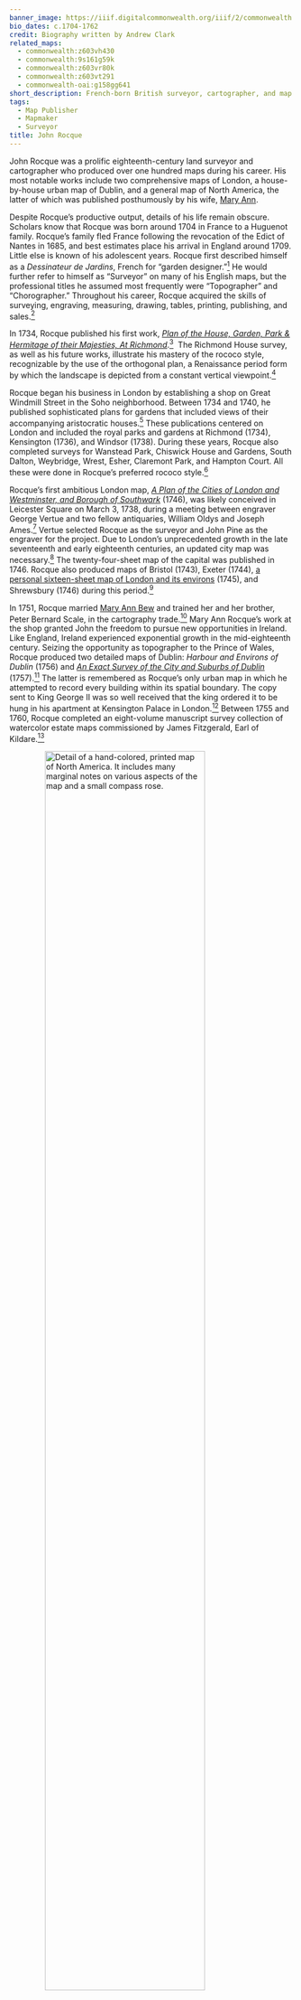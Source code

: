 ```yaml
---
banner_image: https://iiif.digitalcommonwealth.org/iiif/2/commonwealth:z603vt30s/535,948,2733,1294/,1200/0/default.jpg
bio_dates: c.1704-1762
credit: Biography written by Andrew Clark
related_maps:
  - commonwealth:z603vh430
  - commonwealth:9s161g59k
  - commonwealth:z603vr80k
  - commonwealth:z603vt291
  - commonwealth-oai:g158gg641
short_description: French-born British surveyor, cartographer, and map seller
tags:
  - Map Publisher
  - Mapmaker
  - Surveyor
title: John Rocque
---
```

John Rocque was a prolific eighteenth-century land surveyor and cartographer who produced over one hundred maps during his career. His most notable works include two comprehensive maps of London, a house-by-house urban map of Dublin, and a general map of North America, the latter of which was published posthumously by his wife, [Mary Ann](/people/mary-ann-rocque/).

Despite Rocque’s productive output, details of his life remain obscure. Scholars know that Rocque was born around 1704 in France to a Huguenot family. Rocque’s family fled France following the revocation of the Edict of Nantes in 1685, and best estimates place his arrival in England around 1709. Little else is known of his adolescent years. Rocque first described himself as a _Dessinateur de Jardins_, French for “garden designer.”[^1] He would further refer to himself as “Surveyor” on many of his English maps, but the professional titles he assumed most frequently were “Topographer” and “Chorographer.” Throughout his career, Rocque acquired the skills of surveying, engraving, measuring, drawing, tables, printing, publishing, and sales.[^2]

In 1734, Rocque published his first work, [_Plan of the House, Garden, Park & Hermitage of their Majesties, At Richmond_](https://www.rct.uk/collection/702999/plan-of-the-house-gardens-park-hermitage-of-their-majesties-at-richmond).[^3]  The Richmond House survey, as well as his future works, illustrate his mastery of the rococo style, recognizable by the use of the orthogonal plan, a Renaissance period form by which the landscape is depicted from a constant vertical viewpoint.[^4]

Rocque began his business in London by establishing a shop on Great Windmill Street in the Soho neighborhood. Between 1734 and 1740, he published sophisticated plans for gardens that included views of their accompanying aristocratic houses.[^5] These publications centered on London and included the royal parks and gardens at Richmond (1734), Kensington (1736), and Windsor (1738). During these years, Rocque also completed surveys for Wanstead Park, Chiswick House and Gardens, South Dalton, Weybridge, Wrest, Esher, Claremont Park, and Hampton Court. All these were done in Rocque’s preferred rococo style.[^6]

Rocque’s first ambitious London map, [_A Plan of the Cities of London and Westminster, and Borough of Southwark_](https://www.loc.gov/item/76696823/) (1746), was likely conceived in Leicester Square on March 3, 1738, during a meeting between engraver George Vertue and two fellow antiquaries, William Oldys and Joseph Ames.[^7] Vertue selected Rocque as the surveyor and John Pine as the engraver for the project. Due to London’s unprecedented growth in the late seventeenth and early eighteenth centuries, an updated city map was necessary.[^8] The twenty-four-sheet map of the capital was published in 1746. Rocque also produced maps of Bristol (1743), Exeter (1744), [a personal sixteen-sheet map of London and its environs](https://collections.library.yale.edu/catalog/15826791) (1745), and Shrewsbury (1746) during this period.[^9]

In 1751, Rocque married [Mary Ann Bew](/people/mary-ann-rocque) and trained her and her brother, Peter Bernard Scale, in the cartography trade.[^10] Mary Ann Rocque’s work at the shop granted John the freedom to pursue new opportunities in Ireland. Like England, Ireland experienced exponential growth in the mid-eighteenth century. Seizing the opportunity as topographer to the Prince of Wales, Rocque produced two detailed maps of Dublin: _Harbour and Environs of Dublin_ (1756) and [_An Exact Survey of the City and Suburbs of Dublin_](https://curiosity.lib.harvard.edu/scanned-maps/catalog/44-990114744870203941) (1757).[^11] The latter is remembered as Rocque’s only urban map in which he attempted to record every building within its spatial boundary. The copy sent to King George II was so well received that the king ordered it to be hung in his apartment at Kensington Palace in London.[^12] Between 1755 and 1760, Rocque completed an eight-volume manuscript survey collection of watercolor estate maps commissioned by James Fitzgerald, Earl of Kildare.[^13]

<a href="/maps/commonwealth:9s161g59k/"><img src="https://iiif.digitalcommonwealth.org/iiif/2/commonwealth:9s161g60b/1992,5484,3868,2067/full/0/default.jpg" alt="Detail of a hand-colored, printed map of North America. It includes many marginal notes on various aspects of the map and a small compass rose." style="display: block;margin-left: auto;margin-right: auto;width: 75%;" title="Deatil from Rocque’s &quot;A General Map of North America,&quot; which was published after his death in 1762."/></a>

In addition to his celebrated European maps, Rocque also produced maps of the North American continent. In 1750, he drew, engraved, and published the map [_Chart of Chibucto Harbour, on the Coast of Accadia, or Nova Scotia, with the Plan of the Town of Halifax_](/maps/commonwealth:z603vt291/). Additionally, Rocque produced the acclaimed [_A General Map of North America_](/maps/commonwealth:9s161g59k/) (1762). He drew this map over the course of sixteen years while working as a topographer for George II and George III. Mary Ann Rocque joined publisher Andrew Dury in London to publish the map of North America less than a year after John died in 1762. At the time of its publication, A General Map of North America was the continent’s most comprehensive and accurate map to date. Mary Ann continued to publish her works and John’s until her retirement in 1770.

Banner image: detail from [Rocque, _To the rt. honble. the Earl of Halifax, first lord commissioner of trade & plantations, &c &c this chart of Chibucto Harbour, on the coast of Accadia, or Nova Scotia, with the plan of the town of Halifax,_ 1750](/maps/commonwealth:z603vt291).

[^1]: Ralph Hyde, in _The A to Z of Georgian London_ (Lympne Castle, Kent: H. Margary in association with Guildhall Library, 1981), v.

[^2]: John Montague, “New Light on John Rocque: His Career as Artist-Engraver and His Two Great City Maps of London (1746) and Dublin (1756),” _Imago Mundi: The International Journal for the History of Cartography_ 74, no. 1 (2022): 33.

[^3]: Montague, “New Light on John Rocque,” 33.

[^4]: Montague, “New Light on John Rocque,” 34

[^5]: Rodney Walshaw, “John Rocque: A Revolutionary Map-maker,” _Brentford & Chiswick Local History Journal_, 2004, https://brentfordandchiswicklhs.org.uk/john-rocque-a-revolutionary-map-maker/.

[^6]: Hyde, _A to Z of Georgian London_, v.

[^7]: Hyde, _A to Z of Georgian London_, v..

[^8]: Walshaw, “John Rocque: A Revolutionary Map-maker.”

[^9]: Catherine Delano-Smith and Roger J. P. Kain, _English Maps: A History_ (Toronto: University of Toronto Press, 1999), 88.

[^10]: Lucy Horowitz, “Mary Ann Rocque,” American Revolutionary Geographies Online, https://www.argomaps.org/people/mary-ann-rocque/.

[^11]: Montague, “New Light on John Rocque,” 39.

[^12]: Montague, “New Light on John Rocque,” 39.

[^13]: Montague, “New Light on John Rocque,” 39.

### Bibliography

Delano-Smith, Catherine, and Roger J. P. Kain. _English Maps: A History_. Toronto: University of Toronto Press, 1999.

Horner, Arnold. “Retrieving the Landscapes of Eighteenth-Century County Kildare: The 1755-1760 Estate Maps of John Rocque.” _Archaeology Ireland_ 31, no. 2 (Summer 2017): 19–23. https://www.jstor.org/stable/90014318.

Jennings, Michael, Cecelia Malaguti, and Kristoffer Damgaard. “General Map of North America.” _Neatline Antique Maps_. https://neatlinemaps.com/antiquemap/nl-00865-a-general-map-of-north-america-in-which-is-expressd-the-several-new-roads-forts-engagements-c-taken-from-actual-surveys-and-observations-made-in-the-army-employd.

Laxton, Paul. “Rocque, John (1704? -1762), land surveyor and cartographer.” In _Oxford Dictionary of National Biography_. September 23, 2004. https://www.oxforddnb.com/display/10.1093/ref:odnb/9780198614128.001.0001/odnb-9780198614128-e-37907.

Montague, John. “New Light on John Rocque: His Career as Artist-Engraver and His Two Great City Maps of London (1746) and Dublin (1756).” _Imago Mundi: The International Journal for the History of Cartography_ 74, no. 1 (2022): 31–62.

Rocque, John, with introductory remarks by Ralph Hyde. _The A to Z of Georgian London_. Lympne Castle, Kent: Harry Margary in association with Guildhall Library, London, 1981.

Varley, John. “John Rocque. Engraver, Surveyor, Cartographer and Map-Seller.” _Imago Mundi: The International Journal for the History of Cartography_ 5 (1948): 83–91.  

Walshaw, Rodney. “John Rocque: A Revolutionary Map-maker.” _Brentford & Chiswick Local History Journal_, 2004. https://brentfordandchiswicklhs.org.uk/john-rocque-a-revolutionary-map-maker/.

***
